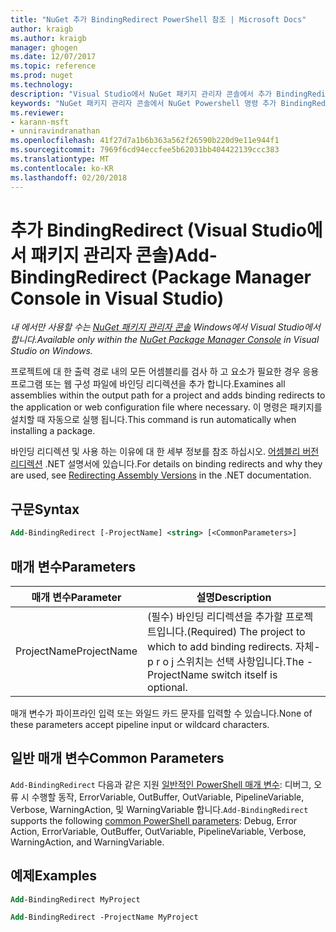 ```yaml
---
title: "NuGet 추가 BindingRedirect PowerShell 참조 | Microsoft Docs"
author: kraigb
ms.author: kraigb
manager: ghogen
ms.date: 12/07/2017
ms.topic: reference
ms.prod: nuget
ms.technology: 
description: "Visual Studio에서 NuGet 패키지 관리자 콘솔에서 추가 BindingRedirect PowerShell 명령에 대 한 참조입니다."
keywords: "NuGet 패키지 관리자 콘솔에서 NuGet Powershell 명령 추가 BindingRedirect NuGet Powershell 참조"
ms.reviewer:
- karann-msft
- unniravindranathan
ms.openlocfilehash: 41f27d7a1b6b363a562f26590b220d9e11e944f1
ms.sourcegitcommit: 7969f6cd94eccfee5b62031bb404422139ccc383
ms.translationtype: MT
ms.contentlocale: ko-KR
ms.lasthandoff: 02/20/2018
---
```

# <a name="add-bindingredirect-package-manager-console-in-visual-studio"></a><span data-ttu-id="782aa-104">추가 BindingRedirect (Visual Studio에서 패키지 관리자 콘솔)</span><span class="sxs-lookup"><span data-stu-id="782aa-104">Add-BindingRedirect (Package Manager Console in Visual Studio)</span></span>

<span data-ttu-id="782aa-105">*내 에서만 사용할 수는 [NuGet 패키지 관리자 콘솔](package-manager-console.md) Windows에서 Visual Studio에서 합니다.*</span><span class="sxs-lookup"><span data-stu-id="782aa-105">*Available only within the [NuGet Package Manager Console](package-manager-console.md) in Visual Studio on Windows.*</span></span>

<span data-ttu-id="782aa-106">프로젝트에 대 한 출력 경로 내의 모든 어셈블리를 검사 하 고 요소가 필요한 경우 응용 프로그램 또는 웹 구성 파일에 바인딩 리디렉션을 추가 합니다.</span><span class="sxs-lookup"><span data-stu-id="782aa-106">Examines all assemblies within the output path for a project and adds binding redirects to the application or web configuration file where necessary.</span></span> <span data-ttu-id="782aa-107">이 명령은 패키지를 설치할 때 자동으로 실행 됩니다.</span><span class="sxs-lookup"><span data-stu-id="782aa-107">This command is run automatically when installing a package.</span></span>

<span data-ttu-id="782aa-108">바인딩 리디렉션 및 사용 하는 이유에 대 한 세부 정보를 참조 하십시오. [어셈블리 버전 리디렉션](/dotnet/framework/configure-apps/redirect-assembly-versions) .NET 설명서에 있습니다.</span><span class="sxs-lookup"><span data-stu-id="782aa-108">For details on binding redirects and why they are used, see [Redirecting Assembly Versions](/dotnet/framework/configure-apps/redirect-assembly-versions) in the .NET documentation.</span></span>

## <a name="syntax"></a><span data-ttu-id="782aa-109">구문</span><span class="sxs-lookup"><span data-stu-id="782aa-109">Syntax</span></span>

```ps
Add-BindingRedirect [-ProjectName] <string> [<CommonParameters>]
```

## <a name="parameters"></a><span data-ttu-id="782aa-110">매개 변수</span><span class="sxs-lookup"><span data-stu-id="782aa-110">Parameters</span></span>

| <span data-ttu-id="782aa-111">매개 변수</span><span class="sxs-lookup"><span data-stu-id="782aa-111">Parameter</span></span> | <span data-ttu-id="782aa-112">설명</span><span class="sxs-lookup"><span data-stu-id="782aa-112">Description</span></span> |
| --- | --- |
| <span data-ttu-id="782aa-113">ProjectName</span><span class="sxs-lookup"><span data-stu-id="782aa-113">ProjectName</span></span> | <span data-ttu-id="782aa-114">(필수) 바인딩 리디렉션을 추가할 프로젝트입니다.</span><span class="sxs-lookup"><span data-stu-id="782aa-114">(Required) The project to which to add binding redirects.</span></span> <span data-ttu-id="782aa-115">자체-p r o j 스위치는 선택 사항입니다.</span><span class="sxs-lookup"><span data-stu-id="782aa-115">The -ProjectName switch itself is optional.</span></span> |

<span data-ttu-id="782aa-116">매개 변수가 파이프라인 입력 또는 와일드 카드 문자를 입력할 수 있습니다.</span><span class="sxs-lookup"><span data-stu-id="782aa-116">None of these parameters accept pipeline input or wildcard characters.</span></span>

## <a name="common-parameters"></a><span data-ttu-id="782aa-117">일반 매개 변수</span><span class="sxs-lookup"><span data-stu-id="782aa-117">Common Parameters</span></span>

<span data-ttu-id="782aa-118">`Add-BindingRedirect` 다음과 같은 지원 [일반적인 PowerShell 매개 변수](http://go.microsoft.com/fwlink/?LinkID=113216): 디버그, 오류 시 수행할 동작, ErrorVariable, OutBuffer, OutVariable, PipelineVariable, Verbose, WarningAction, 및 WarningVariable 합니다.</span><span class="sxs-lookup"><span data-stu-id="782aa-118">`Add-BindingRedirect` supports the following [common PowerShell parameters](http://go.microsoft.com/fwlink/?LinkID=113216): Debug, Error Action, ErrorVariable, OutBuffer, OutVariable, PipelineVariable, Verbose, WarningAction, and WarningVariable.</span></span>

## <a name="examples"></a><span data-ttu-id="782aa-119">예제</span><span class="sxs-lookup"><span data-stu-id="782aa-119">Examples</span></span>

```ps
Add-BindingRedirect MyProject

Add-BindingRedirect -ProjectName MyProject
```